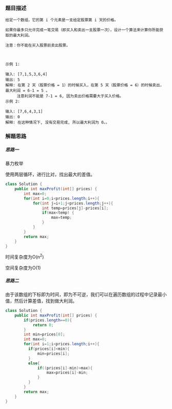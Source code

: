 ### 题目描述

```
给定一个数组，它的第 i 个元素是一支给定股票第 i 天的价格。

如果你最多只允许完成一笔交易（即买入和卖出一支股票一次），设计一个算法来计算你所能获取的最大利润。

注意：你不能在买入股票前卖出股票。

 

示例 1:

输入: [7,1,5,3,6,4]
输出: 5
解释: 在第 2 天（股票价格 = 1）的时候买入，在第 5 天（股票价格 = 6）的时候卖出，最大利润 = 6-1 = 5 。
     注意利润不能是 7-1 = 6, 因为卖出价格需要大于买入价格。
示例 2:

输入: [7,6,4,3,1]
输出: 0
解释: 在这种情况下, 没有交易完成, 所以最大利润为 0。。
```

### 解题思路

##### 思路一

暴力枚举

使用两层循环，进行比对，找出最大的差值。

```java
class Solution {
    public int maxProfit(int[] prices) {
        int max=0;
        for(int i=0;i<prices.length;i++){
            for(int j=i+1;j<prices.length;j++){
                int temp=prices[j]-prices[i];
                if(max<temp) {
                    max=temp;
                }
            }
        }
        return max;
    }
}
```

时间复杂度为O(n<sup>2</sup>)

空间复杂度为O(1)

##### 思路二

由于该数组的下标即为时间，即为不可逆，我们可以在遍历数组的过程中记录最小值，然后计算差值，找到做大利润。

```java
class Solution {
    public int maxProfit(int[] prices) {
        if(prices.length==0){
            return 0;
        }
        int min=prices[0];
        int max=0;
        for(int i=1;i<prices.length;i++){
          if(prices[i]<min){
              min=prices[i];
          }
          else{
              if((prices[i]-min)>max){
                  max=prices[i]-min;
              }         
          }
        }
        return max;
    }
}
```


